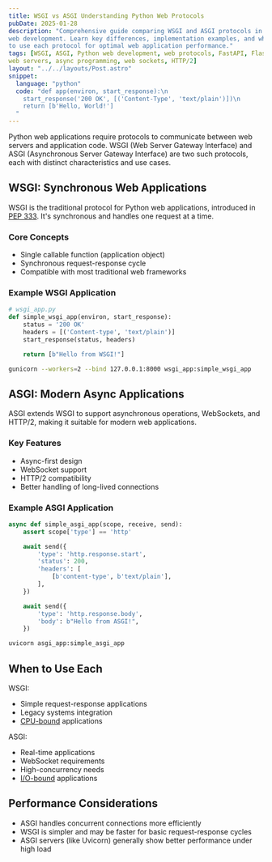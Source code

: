 ```yaml
---
title: WSGI vs ASGI Understanding Python Web Protocols
pubDate: 2025-01-28
description: "Comprehensive guide comparing WSGI and ASGI protocols in Python
web development. Learn key differences, implementation examples, and when
to use each protocol for optimal web application performance."
tags: [WSGI, ASGI, Python web development, web protocols, FastAPI, Flask,
web servers, async programming, web sockets, HTTP/2]
layout: "../../layouts/Post.astro"
snippet:
  language: "python"
  code: "def app(environ, start_response):\n
    start_response('200 OK', [('Content-Type', 'text/plain')])\n
    return [b'Hello, World!']
  "
---
```


Python web applications require protocols to communicate between web servers
and application code. WSGI (Web Server Gateway Interface) and ASGI
(Asynchronous Server Gateway Interface) are two such protocols, each with
distinct characteristics and use cases.

## WSGI: Synchronous Web Applications

WSGI is the traditional protocol for Python web applications, introduced in
[PEP 333](https://peps.python.org/pep-0333/). It's synchronous and handles one
request at a time.

### Core Concepts

- Single callable function (application object)
- Synchronous request-response cycle
- Compatible with most traditional web frameworks

### Example WSGI Application

```python
# wsgi_app.py
def simple_wsgi_app(environ, start_response):
    status = '200 OK'
    headers = [('Content-type', 'text/plain')]
    start_response(status, headers)

    return [b"Hello from WSGI!"]
```

```bash
gunicorn --workers=2 --bind 127.0.0.1:8000 wsgi_app:simple_wsgi_app
```

## ASGI: Modern Async Applications

ASGI extends WSGI to support asynchronous operations, WebSockets, and HTTP/2,
making it suitable for modern web applications.

### Key Features

- Async-first design
- WebSocket support
- HTTP/2 compatibility
- Better handling of long-lived connections

### Example ASGI Application

```python
async def simple_asgi_app(scope, receive, send):
    assert scope['type'] == 'http'

    await send({
        'type': 'http.response.start',
        'status': 200,
        'headers': [
            [b'content-type', b'text/plain'],
        ],
    })

    await send({
        'type': 'http.response.body',
        'body': b"Hello from ASGI!",
    })
```

```bash
uvicorn asgi_app:simple_asgi_app
```

## When to Use Each

WSGI:

- Simple request-response applications
- Legacy systems integration
- [CPU-bound](https://fluidattacks.github.io/aioextensions/#cpu-bound-tasks)
  applications

ASGI:

- Real-time applications
- WebSocket requirements
- High-concurrency needs
- [I/O-bound](https://fluidattacks.github.io/aioextensions/#io-bound-tasks)
  applications

## Performance Considerations

- ASGI handles concurrent connections more efficiently
- WSGI is simpler and may be faster for basic request-response cycles
- ASGI servers (like Uvicorn) generally show better performance under high load
